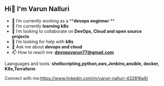 ## Hi👋 I'm Varun Nalluri 


- 🔭 I’m currently working as a ****devops enginner** **
- 🌱 I’m currently **learning k8s**
- 👯 I’m looking to collaborate on **DevOps, Cloud and open source projects**
- 🤔 I’m looking for help with **k8s**  
- 💬 Ask me about **devops and cloud**
- 📫 How to reach me: **devopsvarun77@gmail.com**

Laanguages and tools: **shellscripting,python,aws,Jenkins,ansible, docker, K8s,Terraform** 

Connect with me:https://www.linkedin.com/in/varun-nalluri-432816a9/

